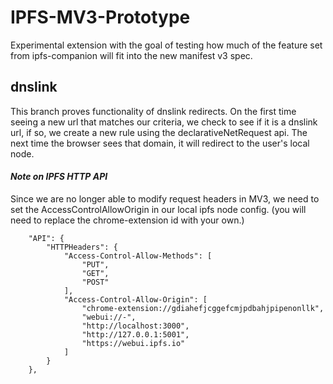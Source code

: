 # IPFS-MV3-Prototype

Experimental extension with the goal of testing how much of the feature set from ipfs-companion will fit into the new manifest v3 spec.

## dnslink

This branch proves functionality of dnslink redirects.
On the first time seeing a new url that matches our criteria, we check to see if it is a dnslink url, if so, we create a new rule using the declarativeNetRequest api. The next time the browser sees that domain, it will redirect to the user's local node.

#### _Note on IPFS HTTP API_

Since we are no longer able to modify request headers in MV3, we need to set the AccessControlAllowOrigin in our local ipfs node config. (you will need to replace the chrome-extension id with your own.)

```
	"API": {
		"HTTPHeaders": {
			"Access-Control-Allow-Methods": [
				"PUT",
				"GET",
				"POST"
			],
			"Access-Control-Allow-Origin": [
				"chrome-extension://gdiahefjcggefcmjpdbahjpipenonllk",
				"webui://-",
				"http://localhost:3000",
				"http://127.0.0.1:5001",
				"https://webui.ipfs.io"
			]
		}
	},
```
